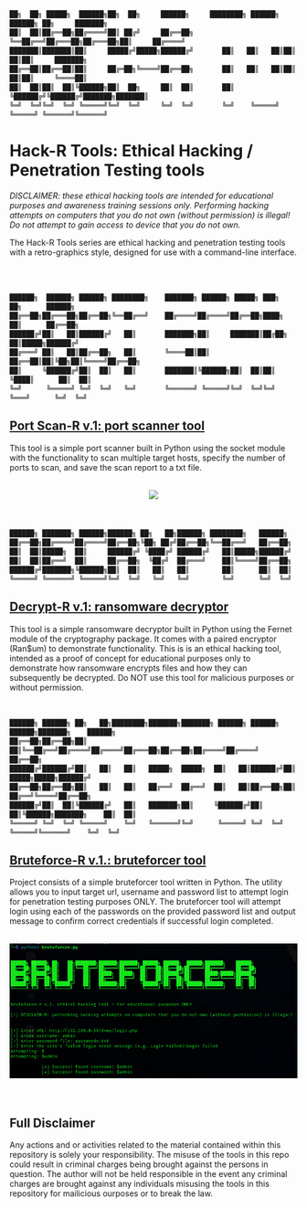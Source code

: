     ██╗  ██╗ █████╗  ██████╗██╗  ██╗     ██████╗     ████████╗ ██████╗  ██████╗ ██╗     ███████╗
    ██║  ██║██╔══██╗██╔════╝██║ ██╔╝     ██╔══██╗    ╚══██╔══╝██╔═══██╗██╔═══██╗██║     ██╔════╝
    ███████║███████║██║     █████╔╝█████╗██████╔╝       ██║   ██║   ██║██║   ██║██║     ███████╗
    ██╔══██║██╔══██║██║     ██╔═██╗╚════╝██╔══██╗       ██║   ██║   ██║██║   ██║██║     ╚════██║
    ██║  ██║██║  ██║╚██████╗██║  ██╗     ██║  ██║       ██║   ╚██████╔╝╚██████╔╝███████╗███████║
    ╚═╝  ╚═╝╚═╝  ╚═╝ ╚═════╝╚═╝  ╚═╝     ╚═╝  ╚═╝       ╚═╝    ╚═════╝  ╚═════╝ ╚══════╝╚══════╝
                                                                                            

<h1>Hack-R Tools: Ethical Hacking / Penetration Testing tools</h1>

<i>DISCLAIMER: these ethical hacking tools are intended for educational purposes and awareness training sessions only. Performing hacking attempts on computers that you do not own (without permission) is illegal! Do not attempt to gain access to device that you do not own.</i>
<br>
<p> The Hack-R Tools series are ethical hacking and penetration testing tools with a retro-graphics style, designed for use with a command-line interface.</p>
<br><br>

    ██████╗  ██████╗ ██████╗ ████████╗    ███████╗ ██████╗ █████╗ ███╗   ██╗      ██████╗ 
    ██╔══██╗██╔═══██╗██╔══██╗╚══██╔══╝    ██╔════╝██╔════╝██╔══██╗████╗  ██║      ██╔══██╗
    ██████╔╝██║   ██║██████╔╝   ██║       ███████╗██║     ███████║██╔██╗ ██║█████╗██████╔╝
    ██╔═══╝ ██║   ██║██╔══██╗   ██║       ╚════██║██║     ██╔══██║██║╚██╗██║╚════╝██╔══██╗
    ██║     ╚██████╔╝██║  ██║   ██║       ███████║╚██████╗██║  ██║██║ ╚████║      ██║  ██║
    ╚═╝      ╚═════╝ ╚═╝  ╚═╝   ╚═╝       ╚══════╝ ╚═════╝╚═╝  ╚═╝╚═╝  ╚═══╝      ╚═╝  ╚═╝
                                                                                      

<h2><a href="https://github.com/hanoconnor/ethical-hacking-tools/tree/main/Lib/port-scanner">Port Scan-R v.1: port scanner tool</a></h2>

<p>This tool is a simple port scanner built in Python using the socket module with the functionality to scan multiple target hosts, specify the number of ports to scan, and save the scan report to a txt file.</p>
<br>

<div align="center">
<img src="https://github.com/hanoconnor/ethical-hacking-tools/blob/main/Lib/port-scanner/media/port-scan-alt.png"/>
</div>
<br><br>

    ██████╗ ███████╗ ██████╗██████╗ ██╗   ██╗██████╗ ████████╗   ██████╗ 
    ██╔══██╗██╔════╝██╔════╝██╔══██╗╚██╗ ██╔╝██╔══██╗╚══██╔══╝   ██╔══██╗
    ██║  ██║█████╗  ██║     ██████╔╝ ╚████╔╝ ██████╔╝   ██║█████╗██████╔╝
    ██║  ██║██╔══╝  ██║     ██╔══██╗  ╚██╔╝  ██╔═══╝    ██║╚════╝██╔══██╗
    ██████╔╝███████╗╚██████╗██║  ██║   ██║   ██║        ██║      ██║  ██║
    ╚═════╝ ╚══════╝ ╚═════╝╚═╝  ╚═╝   ╚═╝   ╚═╝        ╚═╝      ╚═╝  ╚═╝
                                                                     

<h2><a href ="https://github.com/hanoconnor/ethical-hacking-tools/tree/main/Lib/ransomware-decryptor">Decrypt-R v.1: ransomware decryptor</a></h2>
 
<p>This tool is a simple ransomware decryptor built in Python using the Fernet module of the cryptography package. It comes with a paired encryptor (Ran$um) to demonstrate functionality. This is is an ethical hacking tool, intended as a proof of concept for educational purposes only to demonstrate how ransomware encrypts files and how they can subsequently be decrypted. Do NOT use this tool for malicious purposes or without permission.</p>
<br>

                                                                                                                        
    ██████╗ ██████╗ ██╗   ██╗████████╗███████╗███████╗ ██████╗ ██████╗  ██████╗███████╗    ██████╗ 
    ██╔══██╗██╔══██╗██║   ██║╚══██╔══╝██╔════╝██╔════╝██╔═══██╗██╔══██╗██╔════╝██╔════╝    ██╔══██╗
    ██████╔╝██████╔╝██║   ██║   ██║   █████╗  █████╗  ██║   ██║██████╔╝██║     █████╗█████╗██████╔╝
    ██╔══██╗██╔══██╗██║   ██║   ██║   ██╔══╝  ██╔══╝  ██║   ██║██╔══██╗██║     ██╔══╝╚════╝██╔══██╗
    ██████╔╝██║  ██║╚██████╔╝   ██║   ███████╗██║     ╚██████╔╝██║  ██║╚██████╗███████╗    ██║  ██║
    ╚═════╝ ╚═╝  ╚═╝ ╚═════╝    ╚═╝   ╚══════╝╚═╝      ╚═════╝ ╚═╝  ╚═╝ ╚═════╝╚══════╝    ╚═╝  ╚═╝
                                                                                               
                                                                                                                        
<h2> <a href="https://github.com/hanoconnor/ethical-hacking-tools/tree/main/Lib/bruteforcer">Bruteforce-R v.1.: bruteforcer tool</a></h2>

<p> Project consists of a simple bruteforcer tool written in Python. The utility allows you to input target url, username and password list to attempt login for penetration testing purposes ONLY. The bruteforcer tool will attempt login using each of the passwords on the provided password list and output message to confirm correct credentials if successful login completed.  </p>
<br>

<div align="center">
<img src="https://github.com/hanoconnor/eh-tools/blob/main/Lib/bruteforcer/bruteforcer-example-owaspbwa-alt.png"/>
</div>
<br><br>

<h2>Full Disclaimer</h2>
<p>Any actions and or activities related to the material contained within this repository is solely your responsibility. The misuse of the tools in this repo could result in criminal charges being brought against the persons in question. The author will not be held responsible in the event any criminal charges are brought against any individuals misusing the tools in this repository for mailicious ourposes or to break the law.</p>
